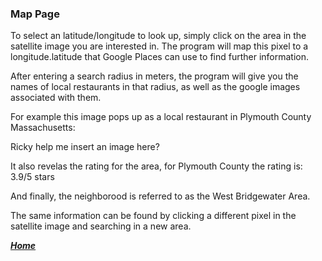 ### Map Page
To select an latitude/longitude to look up, simply click on the area in the satellite image you are interested in. The program will map this pixel to a longitude.latitude that Google Places can use to find further information.

After entering a search radius in meters, the program will give you the names of local restaurants in that radius, as well as the google images associated with them. 

For example this image pops up as a local restaurant in Plymouth County Massachusetts:

Ricky help me insert an image here?

It also revelas the rating for the area, for Plymouth County the rating is: 3.9/5 stars

And finally, the neighborood is referred to as the West Bridgewater Area. 

The same information can be found by clicking a different pixel in the satellite image and searching in a new area. 

[***Home***](https://rickyroze.github.io/SoftDesFinalProject/)
